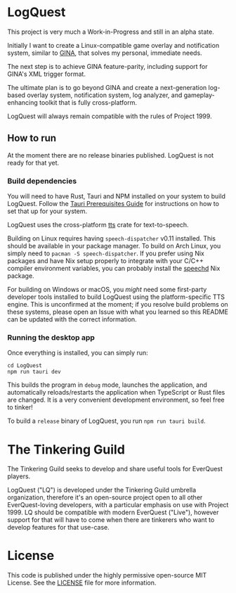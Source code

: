 # LogQuest

This project is very much a Work-in-Progress and still in an alpha state.

Initially I want to create a Linux-compatible game overlay and notification system, similar to [GINA](https://eq.gimasoft.com/gina/), that solves my personal, immediate needs.

The next step is to achieve GINA feature-parity, including support for GINA's XML trigger format.

The ultimate plan is to go beyond GINA and create a next-generation log-based overlay system, notification system, log analyzer, and gameplay-enhancing toolkit that is fully cross-platform.

LogQuest will always remain compatible with the rules of Project 1999.

## How to run

At the moment there are no release binaries published. LogQuest is not ready for that yet.

### Build dependencies

You will need to have Rust, Tauri and NPM installed on your system to build LogQuest. Follow the [Tauri Prerequisites Guide](https://tauri.app/v1/guides/getting-started/prerequisites) for instructions on how to set that up for your system.

LogQuest uses the cross-platform [tts](https://crates.io/crates/tts) crate for text-to-speech.

Building on Linux requires having `speech-dispatcher` v0.11 installed. This should be available in your package manager. To build on Arch Linux, you simply need to `pacman -S speech-dispatcher`. If you prefer using Nix packages and have Nix setup properly to integrate with your C/C++ compiler environment variables, you can probably install the [speechd](https://search.nixos.org/packages?from=0&size=50&sort=relevance&type=packages&query=speech-dispatcher) Nix package.

For building on Windows or macOS, you *might* need some first-party developer tools installed to build LogQuest using the platform-specific TTS engine. This is unconfirmed at the moment; if you resolve build problems on these systems, please open an Issue with what you learned so this README can be updated with the correct information.

### Running the desktop app

Once everything is installed, you can simply run:

```
cd LogQuest
npm run tauri dev
```

This builds the program in `debug` mode, launches the application, and automatically reloads/restarts the application when TypeScript or Rust files are changed. It is a very convenient development environment, so feel free to tinker!

To build a `release` binary of LogQuest, you run `npm run tauri build`.

# The Tinkering Guild

The Tinkering Guild seeks to develop and share useful tools for EverQuest players.

LogQuest ("LQ") is developed under the Tinkering Guild umbrella organization, therefore it's an open-source project open to all other EverQuest-loving developers, with a particular emphasis on use with Project 1999. LQ should be compatible with modern EverQuest ("Live"), however support for that will have to come when there are tinkerers who want to develop features for that use-case.

# License

This code is published under the highly permissive open-source MIT License. See the [LICENSE](./LICENSE) file for more information.
